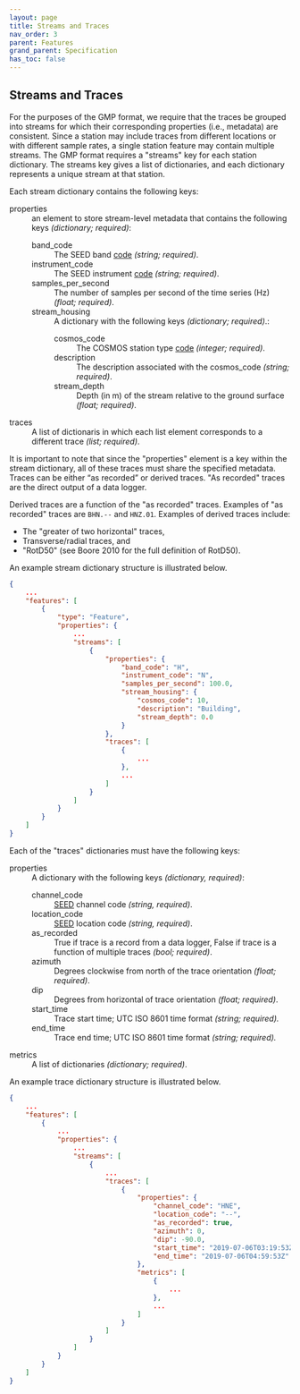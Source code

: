 ```yaml
---
layout: page
title: Streams and Traces
nav_order: 3
parent: Features
grand_parent: Specification
has_toc: false
---
```


## Streams and Traces

For the purposes of the GMP format, we require that the traces be grouped into 
streams for which their corresponding properties (i.e., metadata) are 
consistent. Since a station may include traces from different locations or with 
different sample rates, a single station feature may contain multiple streams. 
The GMP format requires a "streams" key for each station dictionary. The 
streams key gives a list of dictionaries, and each dictionary represents a 
unique stream at that station.

Each stream dictionary contains the following keys:

<dl>
  <dt>properties</dt>
    <dd>an element to store stream-level metadata that contains the following 
    keys <i>(dictionary; required)</i>:
    <dl>
      <dt>band_code</dt>
        <dd>
          The SEED band
          <a href="https://ds.iris.edu/ds/nodes/dmc/data/formats/seed-channel-naming/">code</a> 
          <i>(string; required)</i>.
        </dd>
      <dt>instrument_code</dt>
        <dd>
          The SEED instrument
          <a href="https://ds.iris.edu/ds/nodes/dmc/data/formats/seed-channel-naming/">code</a> 
          <i>(string; required)</i>. </dd>
      <dt>samples_per_second</dt>
        <dd>
          The number of samples per second of the time series (Hz) 
          <i>(float; required)</i>.
        </dd>
      <dt>stream_housing</dt>
        <dd> 
          A dictionary with the following keys <i>(dictionary; required)</i>.:
        <dl>
          <dt>cosmos_code</dt>
            <dd>
              The COSMOS station type
              <a href="https://www.strongmotioncenter.org/vdc/tables/stationtype.table">code</a> 
              <i>(integer; required)</i>.
            </dd>
          <dt>description</dt>
            <dd>
              The description associated with the cosmos_code 
              <i>(string; required)</i>.
            </dd>
          <dt>stream_depth</dt>
            <dd>
              Depth (in m) of the stream relative to the ground surface 
              <i>(float; required)</i>.
            </dd>
        </dl>
        </dd>
    </dl>
    </dd>
  <dt>traces</dt>
    <dd>
      A list of dictionaris in which each list element corresponds to a 
      different trace <i>(list; required)</i>.
    </dd>
</dl>

It is important to note that since the "properties" element is a key within the
stream dictionary, all of these traces must share the specified metadata. 
Traces can be either “as recorded” or derived traces. "As recorded" traces are
the direct output of a data logger. 

Derived traces are a function of the "as recorded" traces. Examples of 
"as recorded" traces are `BHN.--` and `HNZ.01`. Examples of derived traces 
include: 
  - The "greater of two horizontal" traces, 
  - Transverse/radial traces, and 
  - "RotD50" (see Boore 2010 for the full definition of RotD50). 

An example stream dictionary structure is illustrated below.

```json
{
    ...
    "features": [
        {
            "type": "Feature",
            "properties": {
                ...
                "streams": [
                    {
                        "properties": {
                            "band_code": "H",
                            "instrument_code": "N",
                            "samples_per_second": 100.0,
                            "stream_housing": {
                                "cosmos_code": 10,
                                "description": "Building",
                                "stream_depth": 0.0
                            }
                        },
                        "traces": [
                            {
                                ...
                            },
                            ...
                        ]
                    }
                ]
            }
        }
    ]
}
```

Each of the "traces" dictionaries must have the following
keys:

<dl>
  <dt>properties</dt>
    <dd>A dictionary with the following keys <i>(dictionary, required)</i>:
    <dl>
      <dt>channel_code</dt>
        <dd>
          <a href="https://ds.iris.edu/ds/nodes/dmc/data/formats/seed-channel-naming/">SEED</a> 
          channel code <i>(string, required)</i>.
        </dd>
      <dt>location_code</dt>
        <dd>
          <a href="https://ds.iris.edu/ds/support/faq/54/what-is-a-seed-location-identifier-or-location-code/">SEED</a> 
          location code <i>(string, required)</i>.
        </dd>
      <dt>as_recorded</dt>
        <dd>
          True if trace is a record from a data logger, False if trace is a 
          function of multiple traces <i>(bool; required)</i>.
        </dd>
      <dt>azimuth</dt>
        <dd>
          Degrees clockwise from north of the trace orientation <i>(float; required)</i>.
        </dd>
      <dt>dip</dt>
        <dd>
          Degrees from horizontal of trace orientation <i>(float; required)</i>.
        </dd>
      <dt>start_time</dt>
        <dd>
          Trace start time; UTC ISO 8601 time format <i>(string; required).</i>
        </dd>
      <dt>end_time</dt>
        <dd>
          Trace end time; UTC ISO 8601 time format <i>(string; required).</i>
        </dd>
    </dl>
    </dd>
  <dt>metrics</dt>
    <dd>A list of dictionaries <i>(dictionary; required)</i>.</dd>
</dl>

An example trace dictionary structure is illustrated below.

```json
{
    ...
    "features": [
        {
            ...
            "properties": {
                ...
                "streams": [
                    {
                        ...
                        "traces": [
                            {
                                "properties": {
                                    "channel_code": "HNE",
                                    "location_code": "--",
                                    "as_recorded": true,
                                    "azimuth": 0,
                                    "dip": -90.0,
                                    "start_time": "2019-07-06T03:19:53Z",
                                    "end_time": "2019-07-06T04:59:53Z"
                                },
                                "metrics": [
                                    {
                                        ...
                                    },
                                    ...
                                ]
                            }
                        ]
                    }
                ]
            }
        }
    ]
}
```

